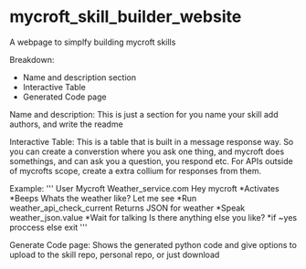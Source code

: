 # mycroft_skill_builder_website
A webpage to simplfy building mycroft skills

Breakdown:

 * Name and description section
 * Interactive Table
 * Generated Code page

Name and description:
This is just a section for you name your skill add authors, and write the readme

Interactive Table:
This is a table that is built in a message response way. So you can create a converstion where you ask one thing, and mycroft does somethings, and can ask you a question, you respond etc. For APIs outside of mycrofts scope, create a extra collium for responses from them.

Example:
'''
User       Mycroft                      Weather_service.com
Hey mycroft
           *Activates
           *Beeps
Whats the weather like?
           Let me see
           *Run weather_api_check_current
                                        Returns JSON for weather
           *Speak weather_json.value
           *Wait for talking
           Is there anything else you like?
           *if ~yes proccess else exit
'''

Generate Code page:
Shows the generated python code and give options to upload to the skill repo, personal repo, or just download
                         

